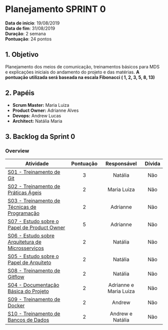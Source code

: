 # Planejamento SPRINT 0

**Data de início**: 19/08/2019 <br/>
**Data de fim**: 31/08/2019 <br/>
**Duração**: 2 semana <br/>
**Pontuação**: 24 pontos

## 1. Objetivo

Planejamento dos meios de comunicação, treinamentos básicos para MDS e explicações iniciais do andamento do projeto e das matérias. **A pontuação utilizada será baseada na escala Fibonacci ( 1, 2, 3, 5, 8, 13)**


## 2. Papéis 

* **Scrum Master:** Maria Luiza
* **Product Owner:** Adrianne Alves
* **Devops:** Andrew Lucas
* **Architect:** Natália Maria


## 3. Backlog da Sprint 0

### Overview
| Atividade | Pontuação | Responsável | Dívida |
| -------- | :----: | :----: | :----: |
| [S01 - Treinamento de Git](https://github.com/fga-eps-mds/2019.2-Grupo2/issues/1) | 3 | Natália |Não|
| [S02 - Treinamento de Práticas Ágeis ](https://github.com/fga-eps-mds/2019.2-Grupo2/issues/2) | 2 | Maria Luiza |Não|
| [S03 - Treinamento de Técnicas de Programação](https://github.com/fga-eps-mds/2019.2-Grupo2/issues/3) | 2 | Adrianne |Não|
| [S07 - Estudo sobre o Papel de Product Owner ](https://github.com/fga-eps-mds/2019.2-Grupo2/issues/4) | 5 | Adrianne |Não|
| [S06 - Estudo sobre Arquitetura de Microsserviços ](https://github.com/fga-eps-mds/2019.2-Grupo2/issues/6) | 2 | Natália |Não|
| [S05 - Estudo sobre o Papel de Arquiteto](https://github.com/fga-eps-mds/2019.2-Grupo2/issues/5) | 2 | Natália |Não|
| [S08 - Treinamento de Gitflow ](https://github.com/fga-eps-mds/2019.2-Grupo2/issues/13) | 2 | Natália |Não|
| [S04 - Documentação Básica do Projeto](https://github.com/fga-eps-mds/2019.2-Grupo2/issues/9) | 2 | Adrianne e Maria Luiza |Não|
| [S09 - Treinamento de Docker](https://github.com/fga-eps-mds/2019.2-Grupo2/issues/14) | 2 | Andrew |Não|
| [S10 - Treinamento de Bancos de Dados](https://github.com/fga-eps-mds/2019.2-Grupo2/issues/15) | 2 | Andrew e Natália |Não|


